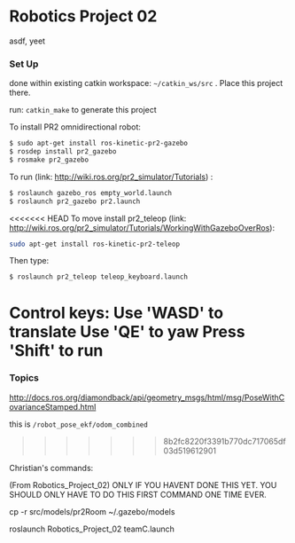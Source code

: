 # Robotics Project 02

asdf, yeet

### Set Up

done within existing catkin workspace: `~/catkin_ws/src` . Place this project there.

run: `catkin_make` to generate this project

To install PR2 omnidirectional robot:
```bash
$ sudo apt-get install ros-kinetic-pr2-gazebo
$ rosdep install pr2_gazebo
$ rosmake pr2_gazebo
```
To run (link: http://wiki.ros.org/pr2_simulator/Tutorials) :
```bash
$ roslaunch gazebo_ros empty_world.launch
$ roslaunch pr2_gazebo pr2.launch
```
<<<<<<< HEAD
To move install pr2_teleop (link: http://wiki.ros.org/pr2_simulator/Tutorials/WorkingWithGazeboOverRos):
```bash
sudo apt-get install ros-kinetic-pr2-teleop
```

Then type:
```bash
$ roslaunch pr2_teleop teleop_keyboard.launch
```

Control keys:
Use 'WASD' to translate
Use 'QE' to yaw
Press 'Shift' to run
=======

### Topics

http://docs.ros.org/diamondback/api/geometry_msgs/html/msg/PoseWithCovarianceStamped.html

this is `/robot_pose_ekf/odom_combined`
>>>>>>> 8b2fc8220f3391b770dc717065df03d519612901

Christian's commands:

(From Robotics_Project_02) ONLY IF YOU HAVENT DONE THIS YET. YOU SHOULD ONLY HAVE TO DO THIS FIRST COMMAND ONE TIME EVER.

cp -r src/models/pr2Room ~/.gazebo/models



roslaunch Robotics_Project_02 teamC.launch
